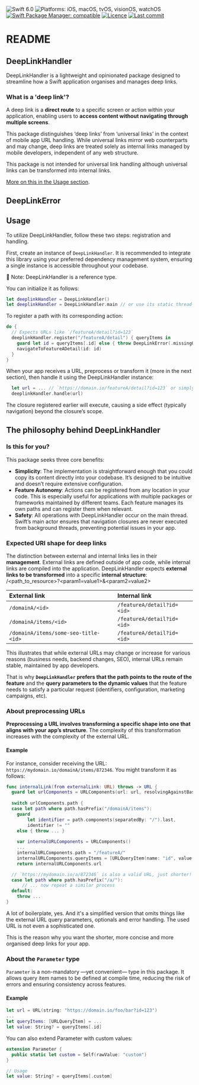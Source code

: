 ![Swift 6.0](https://img.shields.io/badge/swift_6.0-orange?style=flat&logo=swift&logoColor=white)
![Platforms: iOS, macOS, tvOS, visionOS, watchOS](https://img.shields.io/badge/Platforms-iOS%20|%20macOS%20|%20tvOS%20|%20visionOS%20|%20watchOS%20-blue.svg?style=flat&logo=apple)
[![Swift Package Manager: compatible](https://img.shields.io/badge/Swift%20Package%20Manager-compatible-4BC51D.svg?style=flat&logo=apple)](https://swift.org/package-manager/)
[![Licence](https://img.shields.io/badge/licence-MIT-green.svg)](https://github.com/Maquert/DeepLinkHandler/blob/main/LICENSE)
[![Last commit](https://img.shields.io/github/last-commit/Maquert/DeepLinkHandler.svg)](https://github.com/Maquert/DeepLinkHandler/commits/main)

# README

## DeepLinkHandler

DeepLinkHandler is a lightweight and opinionated package designed to streamline how a Swift application organises 
and manages deep links.

### What is a 'deep link'?

A deep link is a **direct route** to a specific screen or action within your application, enabling users to **access content without navigating through multiple screens**.

This package distinguishes ‘deep links’ from ‘universal links’ in the context of mobile app URL 
handling. While universal links mirror web counterparts and may change, deep links are treated 
solely as internal links managed by mobile developers, independent of any web structure. 

This package is not intended for universal link handling although universal links can be transformed into internal links.

[More on this in the Usage section](#expected-uri-shape-for-deep-links).

## DeepLinkError

## Usage

To utilize DeepLinkHandler, follow these two steps: registration and handling.

First, create an instance of `DeepLinkHandler`. It is recommended to integrate this library using
your preferred dependency management system, ensuring a single instance is accessible throughout
your codebase.

📙 Note: DeepLinkHandler is a reference type.

You can initialize it as follows:

```swift
let deeplinkHandler = DeepLinkHandler() 
let deeplinkHandler = DeepLinkHandler.main // or use its static thread-safe instance
```

To register a path with its corresponding action:
```swift
do {
  // Expects URLs like `/featureA/detail?id=123`
  deeplinkHandler.register("/featureA/detail") { queryItems in
    guard let id = queryItems[.id] else { throw DeepLinkError(.missingQueryItem) }
    navigateToFeatureADetail(id: id)
  }
}
```

When your app receives a URL, preprocess or transform it (more in the next section), then handle it 
using the DeepLinkHandler instance:

```swift
  let url = ... // `https://domain.io/featureA/detail?id=123` or simply `/featureA/detail?id=123`
  deeplinkHandler.handle(url)
```

The closure registered earlier will execute, causing a side effect (typically navigation) beyond 
the closure’s scope.


## The philosophy behind DeepLinkHandler

### Is this for you?

This package seeks three core benefits:
- **Simplicity**: The implementation is straightforward enough that you could copy its content directly
 into your codebase. It’s designed to be intuitive and doesn’t require extensive configuration.
- **Feature Autonomy**: Actions can be registered from any location in your code. This is especially 
useful for applications with multiple packages or frameworks maintained by different teams. Each 
feature manages its own paths and can register them when relevant.
- **Safety**: All operations with DeepLinkHandler occur on the main thread. Swift’s main actor ensures 
that navigation closures are never executed from background threads, preventing potential issues in 
your app.

### Expected URI shape for deep links

The distinction between external and internal links lies in their **management**. External links are
 defined outside of app code, while internal links are compiled into the application. 
 DeepLinkHandler expects **external links to be transformed** into a specific **internal structure**:
  /<path_to_resource>?<param1=value1>&<param2=value2>

| External link | Internal link |
|:- |:- |
| `/domainA/<id>` | `/featureA/detail?id=<id>` |
| `/domainA/items/<id>` | `/featureA/detail?id=<id>` |
| `/domainA/items/some-seo-title-<id>` | `/featureA/detail?id=<id>` |

This illustrates that while external URLs may change or increase for various reasons (business needs, 
backend changes, SEO), internal URLs remain stable, maintained by app developers.

That is why **`DeepLinkHandler` prefers that the path points to the route of the feature** and the 
**query parameters to the dynamic values** that the feature needs to satisfy a particular request 
(identifiers, configuration, marketing campaigns, etc).

### About preprocessing URLs

**Preprocessing a URL involves transforming a specific shape into one that aligns with your** 
**app’s structure**. The complexity of this transformation increases with the complexity of the 
external URL.

#### Example

For instance, consider receiving the URL: `https://mydomain.io/domainA/items/872346`. You might 
transform it as follows:

```swift
func internalLink(from externalLink: URL) throws -> URL {
  guard let urlComponents = URLComponents(url: url, resolvingAgainstBaseURL: true) else { throw ... }
  
  switch urlComponents.path {
  case let path where path.hasPrefix("/domainA/items"):
    guard
        let identifier = path.components(separatedBy: "/").last,
        identifier != ""
    else { throw ... }
    
    var internalURLComponents = URLComponents()
    ...
    internalURLComponents.path = "/featureA/"
    internalURLComponents.queryItems = [URLQueryItem(name: "id", value: identifier)]
    return internalURLComponents.url

  // `https://mydomain.io/a/872346` is also a valid URL, just shorter!
  case let path where path.hasPrefix("/a/"):
      // ... now repeat a similar process
  default:
    throw ...
}
```

A lot of boilerplate, yes. And it's a simplified version that omits things like the external URL 
query parameters, optionals and error handling. The used URL is not even a sophisticated one. 

This is the reason why you want the shorter, more concise and more organised deep links for your app.


### About the `Parameter` type

`Parameter` is a non-mandatory —yet convenient— type in this package. It allows query item names 
to be defined at compile time, reducing the risk of errors and ensuring consistency across features.

#### Example

```swift
let url = URL(string: "https://domain.io/foo/bar?id=123")
...
let queryItems: [URLQueryItem] = ...
let value: String? = queryItems[.id]
```

You can also extend Parameter with custom values:

```swift
extension Parameter {
  public static let custom = Self(rawValue: "custom")
}

// Usage
let value: String? = queryItems[.custom]
```
